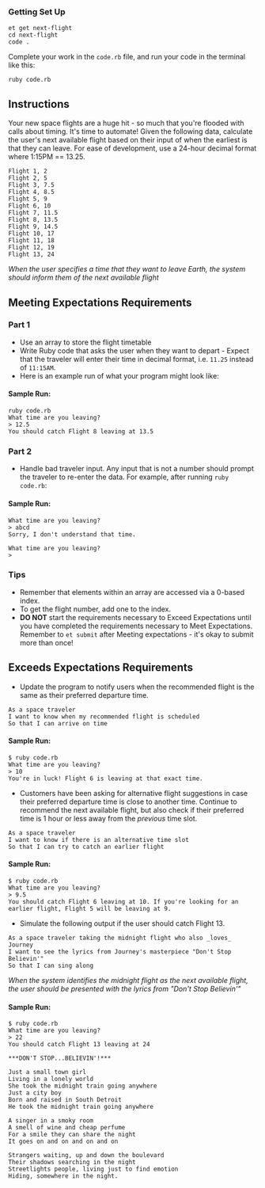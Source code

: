 ### Getting Set Up

```no-highlight
et get next-flight
cd next-flight
code .
```

Complete your work in the `code.rb` file, and run your code in the terminal like this:
```no-highlight
ruby code.rb
```

## Instructions

Your new space flights are a huge hit - so much that you're flooded with calls about timing. It's time to automate!
Given the following data, calculate the user's next available flight based on their input of when the earliest is that they can leave. For ease of development, use a 24-hour decimal format where 1:15PM == 13.25.

```no-highlight
Flight 1, 2
Flight 2, 5
Flight 3, 7.5
Flight 4, 8.5
Flight 5, 9
Flight 6, 10
Flight 7, 11.5
Flight 8, 13.5
Flight 9, 14.5
Flight 10, 17
Flight 11, 18
Flight 12, 19
Flight 13, 24
```

_When the user specifies a time that they want to leave Earth, the system should inform them of the next available flight_

## Meeting Expectations Requirements

### Part 1

* Use an array to store the flight timetable
* Write Ruby code that asks the user when they want to depart - Expect that the traveler will enter their time in decimal format, i.e. `11.25` instead of `11:15AM`. 
* Here is an example run of what your program might look like:

#### Sample Run:

```no-highlight
ruby code.rb
What time are you leaving?
> 12.5
You should catch Flight 8 leaving at 13.5
```

### Part 2

* Handle bad traveler input. Any input that is not a number should prompt the traveler to re-enter the data. For example, after running `ruby code.rb`:

#### Sample Run:

```no-highlight
What time are you leaving?
> abcd
Sorry, I don't understand that time.

What time are you leaving?
>
```

### Tips

* Remember that elements within an array are accessed via a 0-based index.
* To get the flight number, add one to the index.
* **DO NOT** start the requirements necessary to Exceed Expectations until you have completed the requirements necessary to Meet Expectations. Remember to `et submit` after Meeting expectations - it's okay to submit more than once!

## Exceeds Expectations Requirements

* Update the program to notify users when the recommended flight is the same as their preferred departure time.

```no-highlight
As a space traveler
I want to know when my recommended flight is scheduled
So that I can arrive on time
```

#### Sample Run:

```no-highlight
$ ruby code.rb
What time are you leaving?
> 10
You're in luck! Flight 6 is leaving at that exact time.
```

* Customers have been asking for alternative flight suggestions in case their preferred departure time is close to another time. Continue to recommend the next available flight, but also check if their preferred time is 1 hour or less away from the _previous_ time slot.

```no-highlight
As a space traveler
I want to know if there is an alternative time slot
So that I can try to catch an earlier flight
```

#### Sample Run:

```no-highlight
$ ruby code.rb
What time are you leaving?
> 9.5
You should catch Flight 6 leaving at 10. If you're looking for an earlier flight, Flight 5 will be leaving at 9.
```

* Simulate the following output if the user should catch Flight 13.

```no-highlight
As a space traveler taking the midnight flight who also _loves_ Journey
I want to see the lyrics from Journey's masterpiece "Don't Stop Believin'"
So that I can sing along
```

_When the system identifies the midnight flight as the next available flight, the user should be presented with the lyrics from "Don't Stop Believin'"_


#### Sample Run:

```no-highlight
$ ruby code.rb
What time are you leaving?
> 22
You should catch Flight 13 leaving at 24

***DON'T STOP...BELIEVIN'!***

Just a small town girl
Living in a lonely world
She took the midnight train going anywhere
Just a city boy
Born and raised in South Detroit
He took the midnight train going anywhere

A singer in a smoky room
A smell of wine and cheap perfume
For a smile they can share the night
It goes on and on and on and on

Strangers waiting, up and down the boulevard
Their shadows searching in the night
Streetlights people, living just to find emotion
Hiding, somewhere in the night.
```
